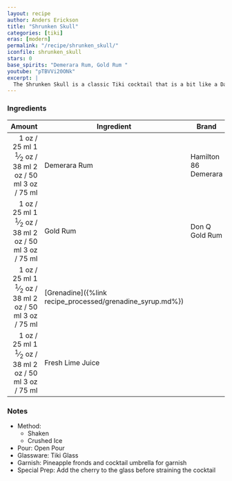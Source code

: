 ```yaml
---
layout: recipe
author: Anders Erickson
title: "Shrunken Skull"
categories: [tiki]
eras: [modern]
permalink: "/recipe/shrunken_skull/"
iconfile: shrunken_skull
stars: 0
base_spirits: "Demerara Rum, Gold Rum "
youtube: "pTBVVi20ONk"
excerpt: |
  The Shrunken Skull is a classic Tiki cocktail that is a bit like a Daiquiri, but with a touch of mystery and a spooky presentation.
---
```


### Ingredients

| Amount | Ingredient                                      | Brand                |
| -----: | ----------------------------------------------- | -------------------- |
|   <span class="onex active">1 oz  / 25 ml</span> <span class="onehalfx">1 <sup>1</sup>&frasl;<sub>2</sub> oz  / 38 ml</span> <span class="twox">2 oz  / 50 ml</span> <span class="threex">3 oz  / 75 ml</span>| Demerara Rum                                    | Hamilton 86 Demerara |
|   <span class="onex active">1 oz  / 25 ml</span> <span class="onehalfx">1 <sup>1</sup>&frasl;<sub>2</sub> oz  / 38 ml</span> <span class="twox">2 oz  / 50 ml</span> <span class="threex">3 oz  / 75 ml</span>| Gold Rum                                        | Don Q Gold Rum       |
|   <span class="onex active">1 oz  / 25 ml</span> <span class="onehalfx">1 <sup>1</sup>&frasl;<sub>2</sub> oz  / 38 ml</span> <span class="twox">2 oz  / 50 ml</span> <span class="threex">3 oz  / 75 ml</span>| [Grenadine]({%link recipe_processed/grenadine_syrup.md%}) |
|   <span class="onex active">1 oz  / 25 ml</span> <span class="onehalfx">1 <sup>1</sup>&frasl;<sub>2</sub> oz  / 38 ml</span> <span class="twox">2 oz  / 50 ml</span> <span class="threex">3 oz  / 75 ml</span>| Fresh Lime Juice                                |

### Notes

- Method:
  - Shaken
  - Crushed Ice
- Pour: Open Pour
- Glassware: Tiki Glass
- Garnish: Pineapple fronds and cocktail umbrella for garnish
- Special Prep: Add the cherry to the glass before straining the cocktail

    
<script type="application/ld+json">
{
  "@context": "https://schema.org",
  "@type": "Recipe",
  "author": "{{ page.author }}",
  "description": "{{ page.excerpt | strip_html | replace: '"', "'" }}",
  "image": "{% for ingredient in site.data[page.iconfile].images.ingredient limit: 1 %}{{ ingredient.url }}{% endfor %}",
  "recipeIngredient": [  "1 oz Demerara Rum ",
  "1 oz Gold Rum ",
  "1 oz Grenadine",
  "1 oz Fresh Lime Juice "],
  "name": "{{ page.title }}",
  "recipeInstructions": "  {
    '@type': 'HowToStep',
    'text': '- Method:
'
  },  {
    '@type': 'HowToStep',
    'text': '  - Shaken
'
  },  {
    '@type': 'HowToStep',
    'text': '  - Crushed Ice
'
  },  {
    '@type': 'HowToStep',
    'text': '- Pour: Open Pour
'
  },  {
    '@type': 'HowToStep',
    'text': '- Glassware: Tiki Glass
'
  },  {
    '@type': 'HowToStep',
    'text': '- Garnish: Pineapple fronds and cocktail umbrella for garnish
'
  },  {
    '@type': 'HowToStep',
    'text': '- Special Prep: Add the cherry to the glass before straining the cocktail
'
  }",
  "recipeYield": "1 to 3 cocktails",
  "recipeCategory": "cocktail",
  "aggregateRating": "{%- if page.stars -%}{%- include stars_metadata.html %} out of 5{% else %}NA{%- endif -%}",
  "recipeCuisine": "global",
  "prepTime": "20 minutes",
  "cookTime": "15 second",
  "keywords": "{{ page.title }}, cocktail, {{ page.eras }}, {%- include category_metadata.html -%}, {%- include spirits_metadata.html -%}",
  "nutrition": "NA"
}
</script>

    